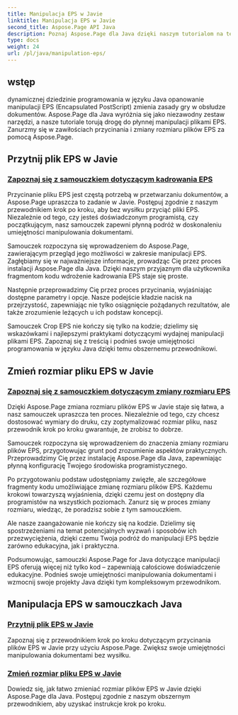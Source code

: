 ```yaml
---
title: Manipulacja EPS w Javie
linktitle: Manipulacja EPS w Javie
second_title: Aspose.Page API Java
description: Poznaj Aspose.Page dla Java dzięki naszym tutorialom na temat manipulacji EPS. Przycinaj i zmieniaj rozmiar plików EPS bez wysiłku dzięki szczegółowym przewodnikom, które zwiększą Twoje umiejętności pracy z dokumentacją.
type: docs
weight: 24
url: /pl/java/manipulation-eps/
---
```


## wstęp

dynamicznej dziedzinie programowania w języku Java opanowanie manipulacji EPS (Encapsulated PostScript) zmienia zasady gry w obsłudze dokumentów. Aspose.Page dla Java wyróżnia się jako niezawodny zestaw narzędzi, a nasze tutoriale torują drogę do płynnej manipulacji plikami EPS. Zanurzmy się w zawiłościach przycinania i zmiany rozmiaru plików EPS za pomocą Aspose.Page.

## Przytnij plik EPS w Javie

### [Zapoznaj się z samouczkiem dotyczącym kadrowania EPS](./crop/)

Przycinanie pliku EPS jest częstą potrzebą w przetwarzaniu dokumentów, a Aspose.Page upraszcza to zadanie w Javie. Postępuj zgodnie z naszym przewodnikiem krok po kroku, aby bez wysiłku przyciąć pliki EPS. Niezależnie od tego, czy jesteś doświadczonym programistą, czy początkującym, nasz samouczek zapewni płynną podróż w doskonaleniu umiejętności manipulowania dokumentami.

Samouczek rozpoczyna się wprowadzeniem do Aspose.Page, zawierającym przegląd jego możliwości w zakresie manipulacji EPS. Zagłębiamy się w najważniejsze informacje, prowadząc Cię przez proces instalacji Aspose.Page dla Java. Dzięki naszym przyjaznym dla użytkownika fragmentom kodu wdrożenie kadrowania EPS staje się proste.

Następnie przeprowadzimy Cię przez proces przycinania, wyjaśniając dostępne parametry i opcje. Nasze podejście kładzie nacisk na przejrzystość, zapewniając nie tylko osiągnięcie pożądanych rezultatów, ale także zrozumienie leżących u ich podstaw koncepcji.

Samouczek Crop EPS nie kończy się tylko na kodzie; dzielimy się wskazówkami i najlepszymi praktykami dotyczącymi wydajnej manipulacji plikami EPS. Zapoznaj się z treścią i podnieś swoje umiejętności programowania w języku Java dzięki temu obszernemu przewodnikowi.

## Zmień rozmiar pliku EPS w Javie

### [Zapoznaj się z samouczkiem dotyczącym zmiany rozmiaru EPS](./resize/)

Dzięki Aspose.Page zmiana rozmiaru plików EPS w Javie staje się łatwa, a nasz samouczek upraszcza ten proces. Niezależnie od tego, czy chcesz dostosować wymiary do druku, czy zoptymalizować rozmiar pliku, nasz przewodnik krok po kroku gwarantuje, że zrobisz to dobrze.

Samouczek rozpoczyna się wprowadzeniem do znaczenia zmiany rozmiaru plików EPS, przygotowując grunt pod zrozumienie aspektów praktycznych. Przeprowadzimy Cię przez instalację Aspose.Page dla Java, zapewniając płynną konfigurację Twojego środowiska programistycznego.

Po przygotowaniu podstaw udostępniamy zwięzłe, ale szczegółowe fragmenty kodu umożliwiające zmianę rozmiaru plików EPS. Każdemu krokowi towarzyszą wyjaśnienia, dzięki czemu jest on dostępny dla programistów na wszystkich poziomach. Zanurz się w proces zmiany rozmiaru, wiedząc, że poradzisz sobie z tym samouczkiem.

Ale nasze zaangażowanie nie kończy się na kodzie. Dzielimy się spostrzeżeniami na temat potencjalnych wyzwań i sposobów ich przezwyciężenia, dzięki czemu Twoja podróż do manipulacji EPS będzie zarówno edukacyjna, jak i praktyczna.

Podsumowując, samouczki Aspose.Page for Java dotyczące manipulacji EPS oferują więcej niż tylko kod – zapewniają całościowe doświadczenie edukacyjne. Podnieś swoje umiejętności manipulowania dokumentami i wzmocnij swoje projekty Java dzięki tym kompleksowym przewodnikom.
## Manipulacja EPS w samouczkach Java
### [Przytnij plik EPS w Javie](./crop/)
Zapoznaj się z przewodnikiem krok po kroku dotyczącym przycinania plików EPS w Javie przy użyciu Aspose.Page. Zwiększ swoje umiejętności manipulowania dokumentami bez wysiłku. 
### [Zmień rozmiar pliku EPS w Javie](./resize/)
Dowiedz się, jak łatwo zmieniać rozmiar plików EPS w Javie dzięki Aspose.Page dla Java. Postępuj zgodnie z naszym obszernym przewodnikiem, aby uzyskać instrukcje krok po kroku.